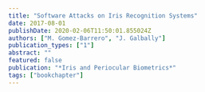 ```yaml
---
title: "Software Attacks on Iris Recognition Systems"
date: 2017-08-01
publishDate: 2020-02-06T11:50:01.855024Z
authors: ["M. Gomez-Barrero", "J. Galbally"]
publication_types: ["1"]
abstract: ""
featured: false
publication: "*Iris and Periocular Biometrics*"
tags: ["bookchapter"]
---
```


